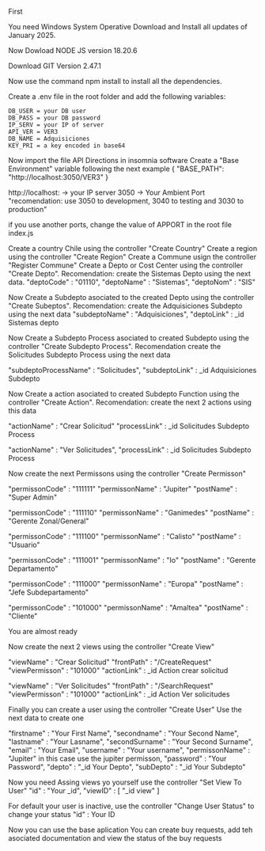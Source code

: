 First

You need Windows System Operative
Download and Install all updates of January 2025.

Now Dowload NODE JS version 18.20.6

Download GIT Version 2.47.1


Now use the command npm install to install all the dependencies.

Create a .env file in the root folder and add the following variables:

```
DB_USER = your DB user
DB_PASS = your DB password
IP_SERV = your IP of server
API_VER = VER3
DB_NAME = Adquisiciones
KEY_PRI = a key encoded in base64
```

Now import the file API Directions in insomnia software
Create a "Base Environment" variable following the next example
{
    "BASE_PATH": "http://localhost:3050/VER3"
}

http://localhost: -> your IP server
3050 -> Your Ambient Port "recomendation: use 3050 to development, 3040 to testing and 3030 to production"

if you use another ports, change the value of APPORT in the root file index.js

Create a country Chile using the controller "Create Country"
Create a region using the controller "Create Region"
Create a Commune usign the controller "Register Commune"
Create a Depto or Cost Center using the controller "Create Depto". Recomendation: create the Sistemas Depto using the next data.
"deptoCode" : "01110",
"deptoName" : "Sistemas",
"deptoNom" : "SIS"

Now Create a Subdepto asociated to the created Depto using the controller "Create Subeptos". Recomendation: create the Adquisiciones Subdepto using the next data
"subdeptoName" : "Adquisiciones", 
"deptoLink" : _id Sistemas depto

Now Create a Subdepto Process asociated to created Subdepto using the controller "Create Subdepto Process". Recomendation create the Solicitudes Subdepto Process using the next data

"subdeptoProcessName" : "Solicitudes",
"subdeptoLink" : _id Adquisiciones Subdepto

Now Create a action asociated to created Subdepto Function using the controller "Create Action". Recomendation:  create the next 2 actions using this data

"actionName" : "Crear Solicitud"
"processLink" : _id Solicitudes Subdepto Process

"actionName" : "Ver Solicitudes",
"processLink" : _id Solicitudes Subdepto Process

Now create the next Permissons using the controller "Create Permisson"

"permissonCode" : "111111"
"permissonName" : "Jupiter"
"postName" : "Super Admin"


"permissonCode" : "111110"
"permissonName" : "Ganimedes"
"postName" : "Gerente Zonal/General"


"permissonCode" : "111100"
"permissonName" : "Calisto"
"postName" : "Usuario"

"permissonCode" : "111001"
"permissonName" : "Io"
"postName" : "Gerente Departamento"


"permissonCode" : "111000"
"permissonName" : "Europa"
"postName" : "Jefe Subdepartamento"


"permissonCode" : "101000"
"permissonName" : "Amaltea"
"postName" : "Cliente"

You are almost ready

Now create the next 2 views using the controller "Create View"

"viewName" : "Crear Solicitud"
"frontPath" : "/CreateRequest"
"viewPermisson" : "101000"
"actionLink" : _id Action crear solicitud

"viewName" : "Ver Solicitudes"
"frontPath" : "/SearchRequest"
"viewPermisson" : "101000"
"actionLink" : _id Action Ver solicitudes

Finally you can create a user using the controller "Create User"
Use the next data to create one

"firstname" : "Your First Name", 
"secondname" : "Your Second Name", 
"lastname" : "Your Lasname", 
"secondSurname" : "Your Second Surname", 
"email" : "Your Email", 
"username" : "Your username", 
"permissonName" : "Jupiter" in this case use the jupiter permisson, 
"password" : "Your Password", 
"depto" : "_id Your Depto", 
"subDepto" : "_id Your Subdepto"

Now you need Assing views yo yourself
use the controller "Set View To User"
"id" : "Your _id",
"viewID" : [
	"_id view"
]

For default your user is inactive, use the controller "Change User Status" to change your status
"id" : Your ID

Now you can use the base aplication
You can create buy requests, add teh asociated documentation and view the status of the buy requests
##